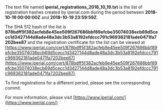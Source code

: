 The text file named **iperial_registrations_2018_10_19.txt** is the list of registration hashes created by iperial.com during the period between **2018-10-19 00:00:00Z** and **2018-10-19 23:59:59Z**.

The SHA 512 hash of the list is **878bdff5f382acfeb8e45ee509f267686bbf89efcbe35074038ecb69d5cecc1d3427144d8ade48a3dc3b53a8192efdccc791c969362181ade0471fa7202bee87** and the registration certificate for the list can be viewed at [https://www.iperial.com/cert/878bdff5f382acfeb8e45ee509f267686bbf89efcbe35074038ecb69d5cecc1d3427144d8ade48a3dc3b53a8192efdccc791c969362181ade0471fa7202bee87](https://www.iperial.com/cert/878bdff5f382acfeb8e45ee509f267686bbf89efcbe35074038ecb69d5cecc1d3427144d8ade48a3dc3b53a8192efdccc791c969362181ade0471fa7202bee87).

To find registrations for a different period, please see the corresponding commit.

For more information, please visit [https://www.iperial.com/](https://www.iperial.com/)
